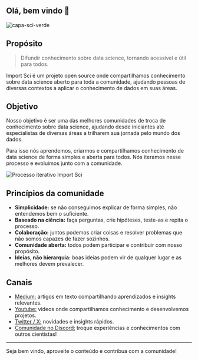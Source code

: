 ## Olá, bem vindo 👋

![capa-sci-verde](https://user-images.githubusercontent.com/45513854/227421667-818deed5-4337-48df-9858-b50d01cb4b99.png)

## Propósito

> Difundir conhecimento sobre data science, tornando acessível e útil para todos.

Import Sci é um projeto open source onde compartilhamos conhecimento sobre data science aberto para toda a comunidade, ajudando pessoas de diversas contextos a aplicar o conhecimento de dados em suas áreas.

## Objetivo

Nosso objetivo é ser uma das melhores comunidades de troca de conhecimento sobre data science, ajudando desde iniciantes até especialistas de diversas áreas a trilharem sua jornada pelo mundo dos dados.

Para isso nós aprendemos, criarmos e compartilhamos conhecimento de data science de forma simples e aberta para todos. Nós iteramos nesse processo e evoluimos junto com a comunidade.

![Processo iterativo Import Sci](https://user-images.githubusercontent.com/45513854/175794508-24e61b26-f22d-4adc-b79c-a4114dd6cec4.png)

## Princípios da comunidade

- **Simplicidade:** se não conseguimos explicar de forma simples, não entendemos bem o suficiente.
- **Baseado na ciência:** faça perguntas, crie hipóteses, teste-as e repita o processo.
- **Colaboração:** juntos podemos criar coisas e resolver problemas que não somos capazes de fazer sozinhos.
- **Comunidade aberta:** todos podem participar e contribuir com nosso propósito.
- **Ideias, não hierarquia:** boas ideias podem vir de qualquer lugar e as melhores devem prevalecer.

## Canais
- [Medium:](https://medium.com/importsci) artigos em texto compartilhando aprendizados e insights relevantes.
- [Youtube:](https://www.youtube.com/@importsci) vídeos onde compartilhamos conhecimento e desenvolvemos projetos.
- [Twitter / X:](https://twitter.com/importsci) novidades e insights rápidos. 
- [Comunidade no Discord:](https://discord.gg/d8KSdfhh) troque experiências e conhecimentos com outros cientistas!



------

Seja bem vindo, aproveite o conteúdo e contribua com a comunidade!

